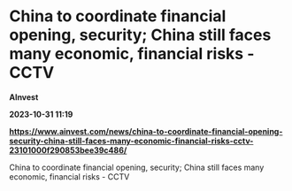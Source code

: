 # China to coordinate financial opening, security; China still faces many economic, financial risks - CCTV
**AInvest**

**2023-10-31 11:19**

**https://www.ainvest.com/news/china-to-coordinate-financial-opening-security-china-still-faces-many-economic-financial-risks-cctv-23101000f290853bee39c486/**

China to coordinate financial opening, security; China still faces many economic, financial risks - CCTV